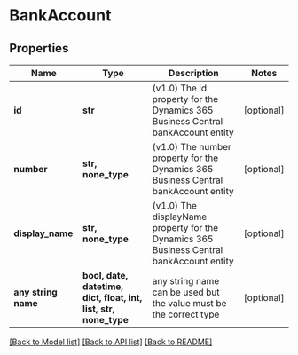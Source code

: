 # BankAccount


## Properties
Name | Type | Description | Notes
------------ | ------------- | ------------- | -------------
**id** | **str** | (v1.0) The id property for the Dynamics 365 Business Central bankAccount entity | [optional] 
**number** | **str, none_type** | (v1.0) The number property for the Dynamics 365 Business Central bankAccount entity | [optional] 
**display_name** | **str, none_type** | (v1.0) The displayName property for the Dynamics 365 Business Central bankAccount entity | [optional] 
**any string name** | **bool, date, datetime, dict, float, int, list, str, none_type** | any string name can be used but the value must be the correct type | [optional]

[[Back to Model list]](../README.md#documentation-for-models) [[Back to API list]](../README.md#documentation-for-api-endpoints) [[Back to README]](../README.md)


